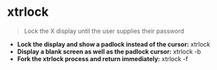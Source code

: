 # xtrlock
> Lock the X display until the user supplies their password
- **Lock the display and show a padlock instead of the cursor:**
xtrlock
- **Display a blank screen as well as the padlock cursor:**
xtrlock -b
- **Fork the xtrlock process and return immediately:**
xtrlock -f
